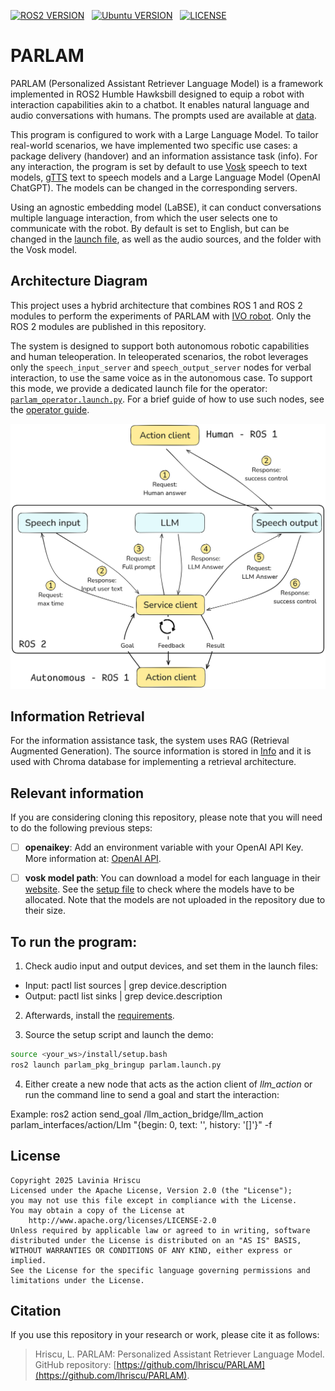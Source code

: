  [![ROS2 VERSION](https://img.shields.io/badge/ROS-ROS%202%20Humble-brightgreen)](http://docs.ros.org/en/humble/index.html) &nbsp;
[![Ubuntu VERSION](https://img.shields.io/badge/Ubuntu-22.04-green)](https://ubuntu.com/) &nbsp; [![LICENSE](https://img.shields.io/badge/license-Apache--2.0-informational)](https://github.com/Auromix/ROS-LLM/blob/ros2-humble/LICENSE) &nbsp;

# PARLAM
PARLAM (Personalized Assistant Retriever Language Model) is a framework implemented in ROS2 Humble Hawksbill designed to equip a robot with interaction capabilities akin to a chatbot. It enables natural language and audio conversations with humans. The prompts used are available at [data](parlam_pkg/data).

This program is configured to work with a Large Language Model. To tailor real-world scenarios, we have implemented two specific use cases: a package delivery (handover) and an information assistance task (info). For any interaction, the program is set by default to use [Vosk](https://alphacephei.com/vosk/models) speech to text models, [gTTS](https://pypi.org/project/gTTS/) text to speech models and a Large Language Model (OpenAI ChatGPT). The models can be changed in the corresponding servers.

Using an agnostic embedding model (LaBSE), it can conduct conversations multiple language interaction, from which the user selects one to communicate with the robot. By default is set to English, but can be changed in the [launch file](parlam_pkg_bringup/launch/parlam.launch.py), as well as the audio sources, and the folder with the Vosk model.

## Architecture Diagram

This project uses a hybrid architecture that combines ROS 1 and ROS 2 modules to perform the experiments of PARLAM with [IVO robot](https://upcommons.upc.edu/bitstream/handle/2117/373443/2598-IVO-Robot%20-A-New-Social-Robot-for-Human-Robot-Collaboration(1).pdf?sequence=1). Only the ROS 2 modules are published in this repository. 

The system is designed to support both autonomous robotic capabilities and human teleoperation. In teleoperated scenarios, the robot leverages only the `speech_input_server` and `speech_output_server` nodes for verbal interaction, to use the same voice as in the autonomous case. To support this mode, we provide a dedicated launch file for the operator: [`parlam_operator.launch.py`](parlam_pkg_bringup/launch/parlam_operator.launch.py). For a brief guide of how to use such nodes, see the [operator guide](README_Operator.md).

![architecture](architecture.png)

## Information Retrieval

For the information assistance task, the system uses RAG (Retrieval Augmented Generation). The source information is stored in [Info](parlam_pkg/data/info_eng.pdf) and it is used with Chroma database for implementing a retrieval architecture.

## Relevant information

If you are considering cloning this repository, please note that you will need to do the following previous steps:

- [ ] **openaikey**: Add an environment variable with your OpenAI API Key. More information at: [OpenAI API](https://openai.com/index/openai-api/).

- [ ] **vosk model path**: You can download a model for each language in their [website](https://alphacephei.com/vosk/models). See the [setup file](parlam_pkg/setup.py) to check where the models have to be allocated. Note that the models are not uploaded in the repository due to their size.

## To run the program:

1. Check audio input and output devices, and set them in the launch files:

- Input: pactl list sources | grep device.description
- Output: pactl list sinks | grep device.description 

2. Afterwards, install the [requirements](requirements.txt).

3. Source the setup script and launch the demo:
```bash
source <your_ws>/install/setup.bash
ros2 launch parlam_pkg_bringup parlam.launch.py
```
4. Either create a new node that acts as the action client of *llm_action* or run the command line to send a goal and start the interaction:

Example: ros2 action send_goal /llm_action_bridge/llm_action parlam_interfaces/action/Llm "{begin: 0, text: '', history: '[]'}" -f

## License
```
Copyright 2025 Lavinia Hriscu
Licensed under the Apache License, Version 2.0 (the "License");
you may not use this file except in compliance with the License.
You may obtain a copy of the License at
    http://www.apache.org/licenses/LICENSE-2.0
Unless required by applicable law or agreed to in writing, software
distributed under the License is distributed on an "AS IS" BASIS,
WITHOUT WARRANTIES OR CONDITIONS OF ANY KIND, either express or implied.
See the License for the specific language governing permissions and
limitations under the License. 
```

## Citation

If you use this repository in your research or work, please cite it as follows:

> Hriscu, L. PARLAM: Personalized Assistant Retriever Language Model. GitHub repository: [https://github.com/lhriscu/PARLAM](https://github.com/lhriscu/PARLAM).